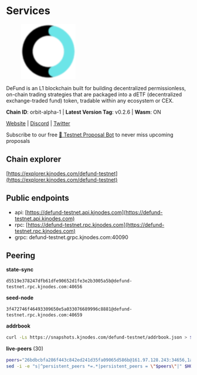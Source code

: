 # Services

<figure><img src="https://raw.githubusercontent.com/kj89/cosmos-images/main/logos/defund.png" width="150" alt=""><figcaption></figcaption></figure>

DeFund is an L1 blockchain built for building decentralized permissionless,  on-chain trading strategies that are packaged into a dETF (decentralized  exchange-traded fund) token, tradable within any ecosystem or CEX.

**Chain ID**: orbit-alpha-1 | **Latest Version Tag**: v0.2.6 | **Wasm**: ON

[Website](https://www.defund.app) | [Discord](https://discord.gg/FV26pRPZ3P) | [Twitter](https://twitter.com/defund_finance)



Subscribe to our free [🤖 Testnet Proposal Bot](https://t.me/kjnodes_testnet_proposal_bot) to never miss upcoming proposals


## Chain explorer
[https://explorer.kjnodes.com/defund-testnet](https://explorer.kjnodes.com/defund-testnet)

## Public endpoints

* api: [https://defund-testnet.api.kjnodes.com](https://defund-testnet.api.kjnodes.com)
* rpc: [https://defund-testnet.rpc.kjnodes.com](https://defund-testnet.rpc.kjnodes.com)
* grpc: defund-testnet.grpc.kjnodes.com:40090

## Peering

**state-sync**

```text
d5519e378247dfb61dfe90652d1fe3e2b3005a5b@defund-testnet.rpc.kjnodes.com:40656
```

**seed-node**

```text
3f472746f46493309650e5a033076689996c8881@defund-testnet.rpc.kjnodes.com:40659
```

**addrbook**
```bash
curl -Ls https://snapshots.kjnodes.com/defund-testnet/addrbook.json > $HOME/.defund/config/addrbook.json
```

**live-peers** (30)
```bash
peers="26bdbcbfa286f443c842ed241d35fa09065d586b@161.97.128.243:34656,1a4f0f016ffc8f6814835dc20f5bb7050b2eac90@38.242.239.25:26656,bc934501cffc27940d96e7775b6b8ae5122604ab@185.185.80.195:28656,fee92379b94d5bd81c7af58b6161bce2f10870fe@158.220.104.193:26656,4b740c782cc4e6561de519fffb23499f0541e84d@89.116.29.202:18656,5c2a752c9b1952dbed075c56c600c3a79b58c395@146.59.47.207:26836,beb10b655c17c4dd306c5afe51b5bcb81ff46e9c@195.128.158.119:26656,5a93bbc7e9dc368ccadd2627b35364e0bf06035e@31.187.74.29:26656,48920dc679562d2f116f0b89ac77796377cfb130@194.146.13.254:26656,2151e36f7696b39147f995c5171805c4eae0788a@194.87.113.40:26656,251067e2153905b7da0eab2819c2099c2ed938ae@93.92.205.210:26656,0eb9422efedd714d3db57d1ddfaad75f80a60518@5.161.99.35:26656,51c8bb36bfd184bdd5a8ee67431a0298218de946@162.19.237.229:26656,7c459f88962a4d07d7ccd6d0c94f891bb7a7ada0@65.109.26.21:13656,773b4e59036c6934cdd3c919fc74259aba7d8ab3@185.16.39.4:26656,2425a645f1b375c4d61857a7010841d4baf74a1b@109.195.131.79:36656,4da4cae950abf254d747cd24545597ad63cccffc@77.91.72.185:28656,083d01165dd48373b212b25a7d7a811655ce1074@95.111.243.155:26656,6406dc6dff130a009ad79bb04eb29b731414811f@141.95.145.41:27656,efb7323bfefe50b937bb5b9c458ccaa929a17452@23.88.66.239:33656,da77231e4a499106b2fa2f0d64e553c2a9e2203b@65.108.199.206:28656,ed9d651a48968b4c3c8e8f01e15dbb451eed195a@5.75.138.108:26656,e3c348467a8c88c0f65e2ca8a71875d2a384b8b4@185.16.39.19:60656,55d896d8da08838d0d7079b8953c74b7b9519ac1@164.68.127.158:26656,9c9d6b57948fae5cf1c690f3b339ad1200ce0dd2@91.201.112.91:40656,d5519e378247dfb61dfe90652d1fe3e2b3005a5b@65.109.68.190:40656,fb95f32da1b85cb4c1fa04c2e75b045352a5507f@5.104.108.71:26656,0ecf760e856130f9e13bf25300a2f9853c3d58cb@170.187.165.204:26656,6854d36513081c77a24987ab66a436e29e3e5cfa@65.21.131.215:26576,bfef03639bddf4fa503bb75c83af2b5f12c8276c@161.97.155.154:26656"
sed -i -e "s|^persistent_peers *=.*|persistent_peers = \"$peers\"|" $HOME/.defund/config/config.toml
```
